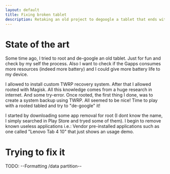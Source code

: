 ```yaml
---
layout: default
title: Fixing broken tablet
description: Retaking an old project to degoogle a tablet that ends with a briked tablet
---
```


# State of the art
Some time ago, I tried to root and de-google an old tablet. Just for fun and check by my self the process. Also I want to check if the Gapps consumes more resources (indeed more battery) and I could give more battery life to my device.

I allowed to install custom TWRP recovery system. After that I allowed rooted with Magisk. All this knowledge comes from a huge research in internet. And some try-error. Once rooted, the first thing I done, was to create a system backup using TWRP. All seemed to be nice! Time to play with a rooted tabled and try to "de-google" it!

I started by downloading some app removal for root (I dont know the name, I simply searched in Play Store and tryed some of them). I begin to remove known useless applications i.e.: Vendor pre-installed applications such as one called "Lenovo Tab 4 10" that just shows an usage demo.

# Trying to fix it
TODO: --Formatting /data partition--
